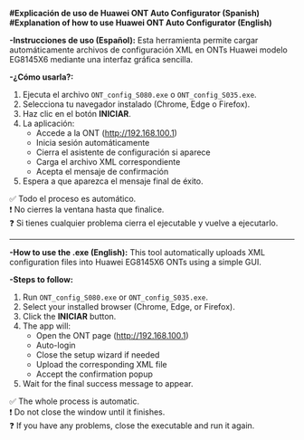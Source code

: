**#Explicación de uso de Huawei ONT Auto Configurator (Spanish)**
**#Explanation of how to use Huawei ONT Auto Configurator (English)**


**-Instrucciones de uso (Español):**
Esta herramienta permite cargar automáticamente archivos de configuración XML en ONTs Huawei modelo EG8145X6 mediante una interfaz gráfica sencilla.

**-¿Cómo usarla?:**
1. Ejecuta el archivo `ONT_config_S080.exe` o `ONT_config_S035.exe`.
2. Selecciona tu navegador instalado (Chrome, Edge o Firefox).
3. Haz clic en el botón **INICIAR**.
4. La aplicación:
   - Accede a la ONT (http://192.168.100.1)
   - Inicia sesión automáticamente
   - Cierra el asistente de configuración si aparece
   - Carga el archivo XML correspondiente
   - Acepta el mensaje de confirmación
5. Espera a que aparezca el mensaje final de éxito.

✅ Todo el proceso es automático.  
❗ No cierres la ventana hasta que finalice.  
❓ Si tienes cualquier problema cierra el ejecutable y vuelve a ejecutarlo.

------------------------------------------------------------------------------------------------------------------------

**-How to use the .exe (English):**
This tool automatically uploads XML configuration files into Huawei EG8145X6 ONTs using a simple GUI.

**-Steps to follow:**
1. Run `ONT_config_S080.exe` or `ONT_config_S035.exe`.
2. Select your installed browser (Chrome, Edge, or Firefox).
3. Click the **INICIAR** button.
4. The app will:
   - Open the ONT page (http://192.168.100.1)
   - Auto-login
   - Close the setup wizard if needed
   - Upload the corresponding XML file
   - Accept the confirmation popup
5. Wait for the final success message to appear.

✅ The whole process is automatic.  
❗ Do not close the window until it finishes.  
❓ If you have any problems, close the executable and run it again.
